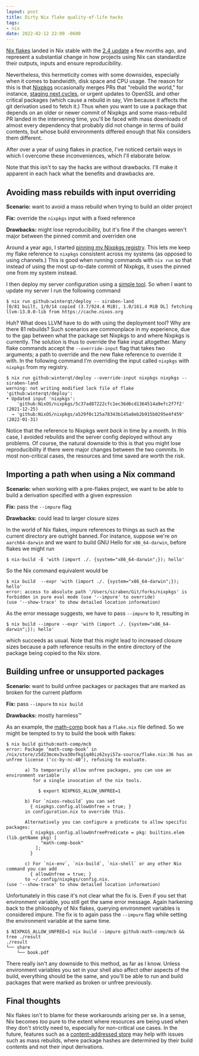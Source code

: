 ```yaml
---
layout: post
title: Dirty Nix flake quality-of-life hacks
tags:
- nix
date: 2022-02-12 22:09 -0600
---
```

<script type="text/javascript" src="http://livejs.com/live.js"></script>

[Nix flakes](https://www.tweag.io/blog/2020-05-25-flakes/) landed in
Nix stable with the
[2.4 update](https://discourse.nixos.org/t/nix-2-4-released/15822) a few
months ago, and represent a substantial change in how projects using
Nix can standardize their outputs, inputs and ensure reproducibility.

Nevertheless, this hermeticity comes with some downsides, especially
when it comes to bandwidth, disk space and CPU usage.  The reason for
this is that [Nixpkgs](https://github.com/NixOS/nixpkgs/) occasionally
merges PRs that "rebuild the world," for instance, [staging next
cycles](https://github.com/NixOS/nixpkgs/pull/138268), or urgent
updates to OpenSSL and other critical packages (which cause a rebuild
in say, Vim because it affects the git derivation used to fetch it.)
Thus when you want to use a package that depends on an older or newer
commit of Nixpkgs and some mass-rebuild PR landed in the intervening
time, you'll be faced with mass downloads of almost every dependency
that probably did not change in terms of build contents, but whose
build environments differed enough that Nix considers them
different.

After over a year of using flakes in practice, I've noticed certain
ways in which I overcome these inconveniences, which I'll elaborate
below.

Note that this isn't to say the hacks are without drawbacks.  I'll
make it apparent in each hack what the benefits and drawbacks are.

## Avoiding mass rebuilds with input overriding
**Scenario:** want to avoid a mass rebuild when trying to build an
older project

**Fix:** override the `nixpkgs` input with a fixed reference

**Drawbacks:** might lose reproducibility, but it's fine if the
changes weren't major between the pinned commit and overriden one

Around a year ago, I started [pinning my Nixpkgs
registry](https://github.com/siraben/dotfiles/commit/217c02265596df27ae392840f656eff5d5446169).
This lets me keep my flake reference to `nixpkgs` consistent across my
systems (as opposed to using channels.)  This is good when running
commands with `nix run` so that instead of using the most up-to-date
commit of Nixpkgs, it uses the pinned one from my system instead.

I then deploy my server configuration using a [simple
tool](https://github.com/winterqt/deploy).  So when I want to update
my server I run the following command

```
$ nix run github:winterqt/deploy -- siraben-land
[0/81 built, 1/0/14 copied (3.7/924.4 MiB), 1.0/161.4 MiB DL] fetching llvm-13.0.0-lib from https://cache.nixos.org
```

Huh?  What does LLVM have to do with using the deployment tool?  Why
are there 81 rebuilds?  Such scenarios are commonplace in my
experience, due to the gap between what the package set Nixpkgs to and
where Nixpkgs is currently.  The solution is thus to override the
flake input altogether.  Many flake commands accept the
`--override-input` flag that takes two arguments; a path to override
and the new flake reference to override it with.  In the following
command I'm overriding the input called `nixpkgs` with `nixpkgs` from
my registry.

```ShellSession
$ nix run github:winterqt/deploy --override-input nixpkgs nixpkgs --siraben-land
warning: not writing modified lock file of flake 'github:winterqt/deploy':
• Updated input 'nixpkgs':
    'github:NixOS/nixpkgs/5c37ad87222cfc1ec36d6cd1364514a9efc2f7f2' (2021-12-25)
  → 'github:NixOS/nixpkgs/a529f0c125a78343b145a8eb2b915b0295e4f459' (2022-01-31)
```

Notice that the reference to Nixpkgs went *back* in time by a month.
In this case, I avoided rebuilds and the server config deployed
without any problems.  Of course, the natural downside to this is that
you might lose reproducibility if there were major changes between the
two commits.  In most non-critical cases, the resources and time saved
are worth the risk.

## Importing a path when using a Nix command
**Scenario:** when working with a pre-flakes project, we want to be
able to build a derivation specified with a given expression

**Fix:** pass the `--impure` flag

**Drawbacks:** could lead to larger closure sizes

In the world of Nix flakes, impure references to things as such as the
current directory are outright banned.  For instance, suppose we're on
`aarch64-darwin` and we want to build GNU Hello for `x86_64-darwin`,
before flakes we might run

```ShellSession
$ nix-build -E 'with (import ./. {system="x86_64-darwin";}); hello'
```

So the Nix command equivalent would be

```ShellSession
$ nix build  --expr 'with (import ./. {system="x86_64-darwin";}); hello'
error: access to absolute path '/Users/siraben/Git/forks/nixpkgs' is forbidden in pure eval mode (use '--impure' to override)
(use '--show-trace' to show detailed location information)
```

As the error message suggests, we have to pass `--impure` to it,
resulting in

```ShellSession
$ nix build --impure --expr 'with (import ./. {system="x86_64-darwin";}); hello'
```

which succeeds as usual.  Note that this might lead to increased
closure sizes because a path reference results in the entire directory
of the package being copied to the Nix store.

## Building unfree or unsupported packages
**Scenario:** want to build unfree packages or packages that are
marked as broken for the current platform

**Fix:** pass `--impure` to `nix build`

**Drawbacks:** mostly harmless™

As an example, the [math-comp](https://github.com/math-comp/mcb) book has a
`flake.nix` file defined.  So we might be tempted to try to build the
book with flakes:

```ShellSession
$ nix build github:math-comp/mcb
error: Package ‘math-comp-book’ in /nix/store/z5d23mcmv3va30nfkg1q40iz62xyi57a-source/flake.nix:36 has an unfree license (‘cc-by-nc-40’), refusing to evaluate.

       a) To temporarily allow unfree packages, you can use an environment variable
          for a single invocation of the nix tools.

            $ export NIXPKGS_ALLOW_UNFREE=1

       b) For `nixos-rebuild` you can set
         { nixpkgs.config.allowUnfree = true; }
       in configuration.nix to override this.

       Alternatively you can configure a predicate to allow specific packages:
         { nixpkgs.config.allowUnfreePredicate = pkg: builtins.elem (lib.getName pkg) [
             "math-comp-book"
           ];
         }

       c) For `nix-env`, `nix-build`, `nix-shell` or any other Nix command you can add
         { allowUnfree = true; }
       to ~/.config/nixpkgs/config.nix.
(use '--show-trace' to show detailed location information)
```

Unfortunately in this case it's not clear what the fix is.  Even if
you set that environment variable, you still get the same error
message.  Again harkening back to the philosophy of Nix flakes,
querying environment variables is considered impure.  The fix is to
again pass the `--impure` flag while setting the environment variable
at the same time.


```
$ NIXPKGS_ALLOW_UNFREE=1 nix build --impure github:math-comp/mcb && tree ./result
./result
└── share
    └── book.pdf
```

There really isn't any downside to this method, as far as I know.
Unless environment variables you set in your shell also affect other
aspects of the build, everything should be the same, and you'll be
able to run and build packages that were marked as broken or unfree
previously.

## Final thoughts
Nix flakes isn't to blame for these workarounds arising per se.  In a
sense, Nix becomes *too* pure to the extent where resources are being
used when they don't strictly need to, especially for non-critical use
cases.  In the future, features such as a [content-addressed
store](https://www.tweag.io/blog/2020-09-10-nix-cas/) may help with
issues such as mass rebuilds, where package hashes are determined by
their build contents and not their input derivations.
